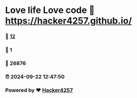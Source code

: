 # Love life Love code :link: https://hacker4257.github.io/ 
### :page_facing_up: [12](https://hacker4257.github.io//tag.html) 
### :speech_balloon: 1 
### :hibiscus: 26876 
### :alarm_clock: 2024-09-22 12:47:50 
### Powered by :heart: [Hacker4257](https://hacker4257.github.io)
